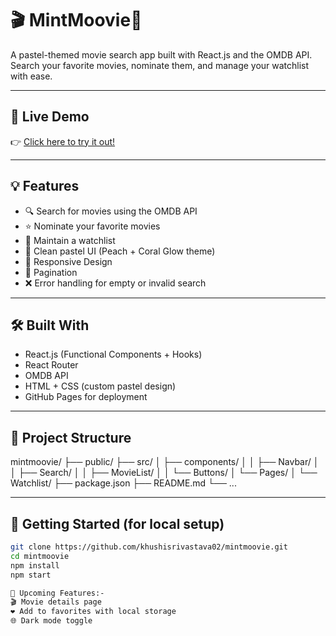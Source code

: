 # 🎬 MintMoovie🎥  
A pastel-themed movie search app built with React.js and the OMDB API. Search your favorite movies, nominate them, and manage your watchlist with ease.

---

## 🔗 Live Demo  
👉 [Click here to try it out!](https://khushisrivastava02.github.io/mintmoovie)

---

## 💡 Features
- 🔍 Search for movies using the OMDB API
- ⭐ Nominate your favorite movies
- 📝 Maintain a watchlist
- 🎨 Clean pastel UI (Peach + Coral Glow theme)
- 📱 Responsive Design
- 🔁 Pagination
- ❌ Error handling for empty or invalid search

---

## 🛠️ Built With
- React.js (Functional Components + Hooks)
- React Router
- OMDB API
- HTML + CSS (custom pastel design)
- GitHub Pages for deployment

---

## 📁 Project Structure

mintmoovie/
├── public/
├── src/
│ ├── components/
│ │ ├── Navbar/
│ │ ├── Search/
│ │ ├── MovieList/
│ │ └── Buttons/
│ └── Pages/
│ └── Watchlist/
├── package.json
├── README.md
└── ...

---

## 🚀 Getting Started (for local setup)
```bash
git clone https://github.com/khushisrivastava02/mintmoovie.git
cd mintmoovie
npm install
npm start

📌 Upcoming Features:-
🎬 Movie details page
❤️ Add to favorites with local storage
🌐 Dark mode toggle

